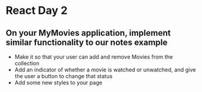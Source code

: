 # React Day 2

## On your MyMovies application, implement similar functionality to our notes example

- Make it so that your user can add and remove Movies from the collection
- Add an indicator of whether a movie is watched or unwatched, and give the user a button to change that status
- Add some new styles to your page

